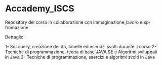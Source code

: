 # Accademy_ISCS
Repository del corso in collaborazione con immaginazione_lavoro e sp-fromazione 

Dettaglio:

1- Sql query, creazione dei db, tabelle ed esercizi svolti durante il corso
2- Tecniche di programmazione, teoria di base JAVA SE e Algoritmi sviluppati in Java
3- Tecniche di programmazione, esercizi e algoritmi svolti in Java
